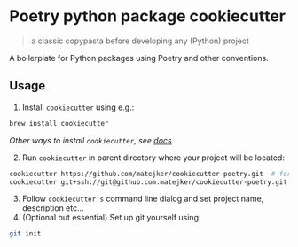 # Poetry python package cookiecutter
> a classic copypasta before developing any (Python) project

A boilerplate for Python packages using Poetry and other conventions.

## Usage
1. Install `cookiecutter` using e.g.:
```bash
brew install cookiecutter
```
_Other ways to install `cookiecutter`, see [docs](https://cookiecutter.readthedocs.io/en/1.7.2/installation.html)._

2. Run `cookiecutter` in parent directory where your project will be located:
```bash
cookiecutter https://github.com/matejker/cookiecutter-poetry.git  # for HTTP
cookiecutter git+ssh://git@github.com:matejker/cookiecutter-poetry.git  # for SSH
```
3. Follow `cookiecutter's` command line dialog and set project name, description etc...
4. (Optional but essential) Set up git yourself using:
```bash
git init
```
